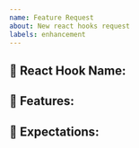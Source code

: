 ```yaml
---
name: Feature Request
about: New react hooks request
labels: enhancement
---
```


<!-- Thank you for your suggestion. It will be reviewed as soon as possible.
-->

## 📌 React Hook Name:

## 📌 Features:

<!-- Please let us know what react-hooks interface or how it works.
-->

## 📌 Expectations:

<!-- Why this react hooks required in ReactUsefulHooks? What are expectations, if this feature are published?
-->
